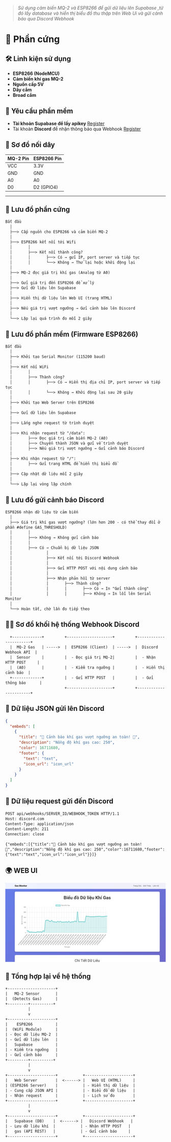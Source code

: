 >*Sử dụng cảm biến MQ-2 và ESP8266 để gửi dữ liệu lên Supabase ,từ đó lấy database và hiển thị biểu đồ thu thập trên Web Ui và gửi cảnh báo qua Discord Webhook*
# 👾 Phần cứng

## 🛠 Linh kiện sử dụng

- **ESP8266 (NodeMCU)**
- **Cảm biến khí gas MQ-2**
- **Nguồn cấp 5V**
- **Dây cắm**
- **Broad cắm**
## 💫 Yêu cầu phần mềm
- **Tài khoản Supabase để lấy apikey** [Register](https://supabase.com)
- Tài khoản **Discord** để nhận thông báo qua Webhook [Register](https://discord.com/)
## 🔌 Sơ đồ nối dây

| MQ-2 Pin | ESP8266 Pin |
|----------|------------|
| VCC      | 3.3V       |
| GND      | GND        |
| A0       | A0         |
| D0       | D2 (GPIO4) |

---

## 📜 Lưu đồ phần cứng

```plaintext
Bắt đầu
  │
  ├──> Cấp nguồn cho ESP8266 và cảm biến MQ-2
  │
  ├──> ESP8266 kết nối tới Wifi
  │       │
  │       ├──> Kết nối thành công?
  │       │       ├──> Có → gửi IP, port server và tiếp tục
  │       │       └──> Không → Thử lại hoặc khởi động lại
  │
  ├──> MQ-2 đọc giá trị khí gas (Analog từ A0)
  │
  ├──> Gửi giá trị đến ESP8266 để xử lý
  ├──> Gửi dữ liệu lên Supabase
  │
  ├──> Hiển thị dữ liệu lên Web UI (trang HTML)
  │
  ├──> Nếu giá trị vượt ngưỡng → Gửi cảnh báo lên Discord
  │
  └──> Lặp lại quá trình đo mỗi 2 giây
```

## 💾 Lưu đồ phần mềm (Firmware ESP8266)

```plaintext
Bắt đầu
  │
  ├──> Khởi tạo Serial Monitor (115200 baud)
  │
  ├──> Kết nối WiFi
  │       │
  │       ├──> Thành công?  
  │       │       ├──> Có → Hiển thị địa chỉ IP, port server và tiếp tục
  │       │       └──> Không → Khởi động lại sau 20 giây
  │
  ├──> Khởi tạo Web Server trên ESP8266
  │
  ├──> Gửi dữ liệu lên Supabase
  │
  ├──> Lắng nghe request từ trình duyệt
  │
  ├──> Khi nhận request từ "/data":
  │       ├──> Đọc giá trị cảm biến MQ-2 (A0)
  │       ├──> Chuyển thành JSON và gửi về trình duyệt
  │       ├──> Nếu giá trị vượt ngưỡng → Gửi cảnh báo Discord
  │
  ├──> Khi nhận request từ "/":
  │       ├──> Gửi trang HTML để hiển thị biểu đồ
  │
  ├──> Cập nhật dữ liệu mỗi 2 giây
  │
  └──> Lặp lại vòng lặp chính
```

## 🚨 Lưu đồ gửi cảnh báo Discord

```plaintext
ESP8266 nhận dữ liệu từ cảm biến
  │
  ├──> Giá trị khí gas vượt ngưỡng? (lớn hơn 200 - có thể thay đổi ở phần #define GAS_THRESHOLD)
  │       │
  │       ├──> Không → Không gửi cảnh báo
  │       │
  │       ├──> Có → Chuẩn bị dữ liệu JSON
  │               │
  │               ├──> Kết nối tới Discord Webhook
  │               │
  │               ├──> Gửi HTTP POST với nội dung cảnh báo
  │               │
  │               ├──> Nhận phản hồi từ server
  │               │       ├──> Thành công?  
  │               │       │       ├──> Có → In "Gửi thành công"
  │               │       │       ├──> Không → In lỗi lên Serial Monitor
  │
  └──> Hoàn tất, chờ lần đo tiếp theo
```

## 🐱‍🏍 Sơ đồ khối hệ thống Webhook Discord

```plaintext
  +-------------+         +--------------------+         +-----------------------+
  |  MQ-2 Gas   | ----->  |  ESP8266 (Client)  | ----->  |  Discord Webhook API  |
  |  Sensor     |         |  - Đọc giá trị MQ-2|         |  - Nhận HTTP POST     |
  |  (A0)       |         |  - Kiểm tra ngưỡng |         |  - Hiển thị cảnh báo  |
  +-------------+         |  - Gửi HTTP POST   |         |  - Gửi thông báo      |
                          +--------------------+         +-----------------------+
```

## 📩 Dữ liệu JSON gửi lên Discord

```json
{
  "embeds": [
    {
      "title": "🚨 Cảnh báo khí gas vượt ngưỡng an toàn! 🚨",
      "description": "Nồng độ khí gas cao: 250",
      "color": 16711680,
      "footer": {
        "text": "text",
        "icon_url": "icon_url"
      }
    }
  ]
}
```

## 🔗 Dữ liệu request gửi đến Discord

```
POST api/webhooks/SERVER_ID/WEBHOOK_TOKEN HTTP/1.1
Host: discord.com
Content-Type: application/json
Content-Length: 211
Connection: close

{"embeds":[{"title":"🚨 Cảnh báo khí gas vượt ngưỡng an toàn! 🚨","description":"Nồng độ khí gas cao: 250","color":16711680,"footer":{"text":"text","icon_url":"icon_url"}}]}
```
## 🌍 WEB UI
<p align="center"> 
  <img src="https://raw.githubusercontent.com/HELLSNAKES/mq2dcwebhook/main/asset/webui.PNG" alt="hellsnakes"/> 
  
## 🎯 Tổng hợp lại về hệ thống
  
```plaintext
+---------------------+
|   MQ-2 Sensor       |
|  (Detects Gas)      |
+---------+----------+
          |
          v
+---------------------+
|    ESP8266          |
|  (WiFi Module)      |
| - Đọc dữ liệu MQ-2  |
| - Gửi dữ liệu lên   |
|   Supabase          |
| - Kiểm tra ngưỡng   |
| - Gửi cảnh báo      |
+---------+----------+
          |
          v
+---------------------+           +---------------------+
|   Web Server        |  <------> |   Web UI (HTML)     |
| (ESP8266 Server)    |           | - Hiển thị dữ liệu  |
| - Cung cấp JSON API |           | - Biểu đồ dữ liệu   |
| - Nhận request      |           | - Lịch sử đo        |
+---------------------+           +---------------------+
          |
          v
+---------------------+           +---------------------+
|   Supabase (DB)    |  <------> |   Discord Webhook   |
| - Lưu dữ liệu khí  |           | - Nhận HTTP POST   |
|   gas (API REST)   |           | - Gửi cảnh báo     |
+---------------------+           +---------------------+

```


